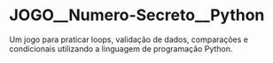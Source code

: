 # JOGO__Numero-Secreto__Python
Um jogo para praticar loops, validação de dados, comparações e condicionais utilizando a linguagem de programação Python.
